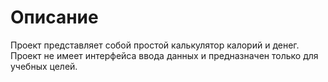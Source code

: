 # Описание
Проект представляет собой простой калькулятор калорий и денег. Проект не имеет интерфейса ввода данных и предназначен только для учебных целей.
